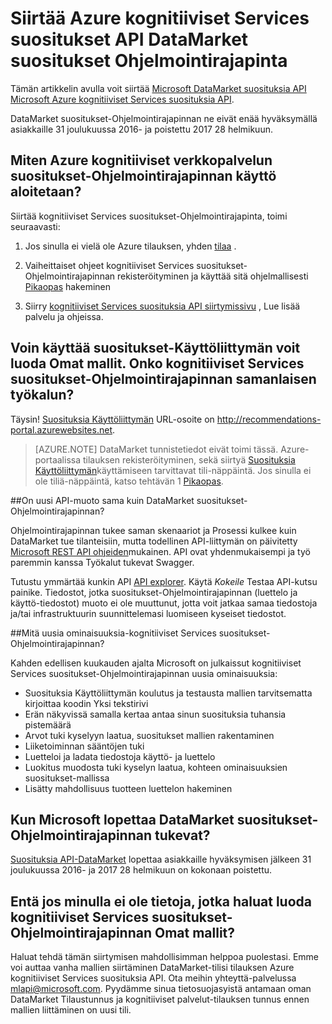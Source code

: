 
<properties
    pageTitle="Siirtää Azure kognitiiviset Services suositukset API DataMarket suositukset API | Microsoft Azure"
    description="Azure konepohjaisten oppimistekniikoiden suosituksia--suosituksia kognitiiviset palvelun siirtyminen"
    services="cognitive-services"
    documentationCenter=""
    authors="luiscabrer"
    manager="jhubbard"
    editor="cgronlun"/>

<tags
    ms.service="cognitive-services"
    ms.workload="data-services"
    ms.tgt_pltfrm="na"
    ms.devlang="na"
    ms.topic="article"
    ms.date="09/01/2016"
    ms.author="luisca"/>


# <a name="migrate-to-azure-cognitive-services-recommendations-api-from-the-datamarket-recommendations-api"></a>Siirtää Azure kognitiiviset Services suositukset API DataMarket suositukset Ohjelmointirajapinta
Tämän artikkelin avulla voit siirtää [Microsoft DataMarket suosituksia API](https://datamarket.azure.com/dataset/amla/recommendations) [Microsoft Azure kognitiiviset Services suosituksia API](https://www.microsoft.com/cognitive-services/en-us/recommendations-api).

DataMarket suositukset-Ohjelmointirajapinnan ne eivät enää hyväksymällä asiakkaille 31 joulukuussa 2016- ja poistettu 2017 28 helmikuun.

## <a name="how-do-i-start-using-the-azure-cognitive-services-recommendations-api"></a>Miten Azure kognitiiviset verkkopalvelun suositukset-Ohjelmointirajapinnan käyttö aloitetaan?

Siirtää kognitiiviset Services suositukset-Ohjelmointirajapinta, toimi seuraavasti:

1.  Jos sinulla ei vielä ole Azure tilauksen, yhden [tilaa](https://portal.azure.com/#create/Microsoft.CognitiveServices/apitype/Recommendations/pricingtier/S1) . 

1.  Vaiheittaiset ohjeet kognitiiviset Services suositukset-Ohjelmointirajapinnan rekisteröityminen ja käyttää sitä ohjelmallisesti [Pikaopas](cognitive-services-recommendations-quick-start.md) hakeminen 

1.  Siirry [kognitiiviset Services suosituksia API siirtymissivu](https://www.microsoft.com/cognitive-services/en-us/recommendations-api) , Lue lisää palvelu ja ohjeissa.

## <a name="i-used-the-recommendations-ui-to-build-my-models-is-there-a-similar-tool-for-the-cognitive-services-recommendations-api"></a>Voin käyttää suositukset-Käyttöliittymän voit luoda Omat mallit. Onko kognitiiviset Services suositukset-Ohjelmointirajapinnan samanlaisen työkalun?

Täysin! [Suosituksia Käyttöliittymän](http://recommendations-portal.azurewebsites.net/) URL-osoite on http://recommendations-portal.azurewebsites.net. 

>[AZURE.NOTE] DataMarket tunnistetiedot eivät toimi tässä. Azure-portaalissa tilauksen rekisteröityminen, sekä siirtyä [Suosituksia Käyttöliittymän](http://recommendations-portal.azurewebsites.net/)käyttämiseen tarvittavat tili-näppäintä.
Jos sinulla ei ole tiliä-näppäintä, katso tehtävän 1 [Pikaopas](cognitive-services-recommendations-quick-start.md).

##<a name="is-the-new-api-format-the-same-as-the-datamarket-recommendations-api"></a>On uusi API-muoto sama kuin DataMarket suositukset-Ohjelmointirajapinnan?

Ohjelmointirajapinnan tukee saman skenaariot ja Prosessi kulkee kuin DataMarket tue tilanteisiin, mutta todellinen API-liittymän on päivitetty [Microsoft REST API ohjeiden](https://github.com/Microsoft/api-guidelines/blob/master/Guidelines.md)mukainen. API ovat yhdenmukaisempi ja työ paremmin kanssa Työkalut tukevat Swagger.

Tutustu ymmärtää kunkin API [API explorer](https://westus.dev.cognitive.microsoft.com/docs/services/Recommendations.V4.0/operations/56f30d77eda5650db055a3db).
Käytä *Kokeile* Testaa API-kutsu painike. Tiedostot, jotka suositukset-Ohjelmointirajapinnan (luettelo ja käyttö-tiedostot) muoto ei ole muuttunut, jotta voit jatkaa samaa tiedostoja ja/tai infrastruktuurin suunnittelemasi luomiseen kyseiset tiedostot.

##<a name="what-are-some-new-features-in-the-cognitive-services-recommendations-api"></a>Mitä uusia ominaisuuksia-kognitiiviset Services suositukset-Ohjelmointirajapinnan?

Kahden edellisen kuukauden ajalta Microsoft on julkaissut kognitiiviset Services suositukset-Ohjelmointirajapinnan uusia ominaisuuksia:
-   Suosituksia Käyttöliittymän koulutus ja testausta mallien tarvitsematta kirjoittaa koodin Yksi tekstirivi
-   Erän näkyvissä samalla kertaa antaa sinun suosituksia tuhansia pistemäärä
-   Arvot tuki kyselyyn laatua, suositukset mallien rakentaminen
-   Liiketoiminnan sääntöjen tuki
-   Luetteloi ja ladata tiedostoja käyttö- ja luettelo
-   Luokitus muodosta tuki kyselyn laatua, kohteen ominaisuuksien suositukset-mallissa
-   Lisätty mahdollisuus tuotteen luettelon hakeminen

## <a name="when-does-microsoft-stop-supporting-the-datamarket-recommendations-api"></a>Kun Microsoft lopettaa DataMarket suositukset-Ohjelmointirajapinnan tukevat?

[Suosituksia API-DataMarket](https://datamarket.azure.com/dataset/amla/recommendations) lopettaa asiakkaille hyväksymisen jälkeen 31 joulukuussa 2016- ja 2017 28 helmikuun on kokonaan poistettu. 

## <a name="what-if-i-dont-have-the-data-that-i-need-to-recreate-my-models-in-the-cognitive-services-recommendations-api"></a>Entä jos minulla ei ole tietoja, jotka haluat luoda kognitiiviset Services suositukset-Ohjelmointirajapinnan Omat mallit?

Haluat tehdä tämän siirtymisen mahdollisimman helppoa puolestasi. Emme voi auttaa vanha mallien siirtäminen DataMarket-tilisi tilauksen Azure kognitiiviset Services suosituksia API. Ota meihin yhteyttä-palvelussa [mlapi@microsoft.com](mailto://mlapi@microsoft.com). Pyydämme sinua tietosuojasyistä antamaan oman DataMarket Tilaustunnus ja kognitiiviset palvelut-tilauksen tunnus ennen mallien liittäminen on uusi tili.
